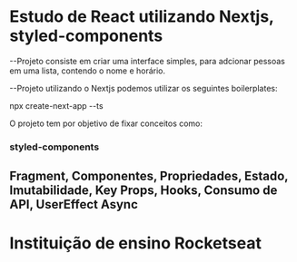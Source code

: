 # Estudo de React utilizando Nextjs, styled-components

--Projeto consiste em criar uma interface simples, para adcionar pessoas em uma lista, contendo o nome e horário.

--Projeto utilizando o Nextjs podemos utilizar os seguintes boilerplates:

npx create-next-app --ts


O projeto tem por objetivo de fixar conceitos como:

### styled-components

## Fragment, Componentes, Propriedades, Estado, Imutabilidade, Key Props, Hooks, Consumo de API, UserEffect Async 


# Instituição de ensino Rocketseat 
